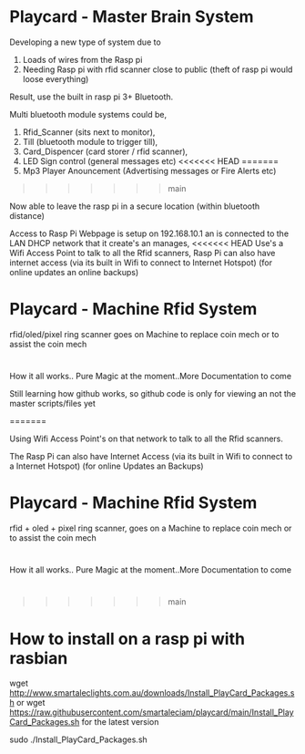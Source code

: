 # Playcard - Master Brain System

Developing a new type of system due to
1. Loads of wires from the Rasp pi
2. Needing Rasp pi with rfid scanner close to public (theft of rasp pi would loose everything)

Result, use the built in rasp pi 3+ Bluetooth.

Multi bluetooth module systems could be,
1. Rfid_Scanner (sits next to monitor),
2. Till (bluetooth module to trigger till),
3. Card_Dispencer (card storer / rfid scanner),
4. LED Sign control (general messages etc)
<<<<<<< HEAD
=======
5. Mp3 Player Anouncement (Advertising messages or Fire Alerts etc)
>>>>>>> main

Now able to leave the rasp pi in a secure location (within bluetooth distance)

Access to Rasp Pi Webpage is setup on 192.168.10.1 an is connected to the LAN DHCP network that it create's an manages,
<<<<<<< HEAD
Use's a Wifi Access Point to talk to all the Rfid scanners,
Rasp Pi can also have internet access (via its built in Wifi to connect to Internet Hotspot) (for online updates an online backups)

# Playcard - Machine Rfid System
rfid/oled/pixel ring scanner goes on Machine to replace coin mech or to assist the coin mech

#
How it all works.. Pure Magic at the moment..More Documentation to come

Still learning how github works, so github code is only for viewing an not the master scripts/files yet

=======

Using Wifi Access Point's on that network to talk to all the Rfid scanners.

The Rasp Pi can also have Internet Access (via its built in Wifi to connect to a Internet Hotspot) (for online Updates an Backups)

# Playcard - Machine Rfid System
rfid + oled + pixel ring scanner, goes on a Machine to replace coin mech or to assist the coin mech

#
How it all works.. Pure Magic at the moment..More Documentation to come
#
>>>>>>> main
# How to install on a rasp pi with rasbian
wget http://www.smartaleclights.com.au/downloads/Install_PlayCard_Packages.sh
or
wget https://raw.githubusercontent.com/smartaleciam/playcard/main/Install_PlayCard_Packages.sh
for the latest version

sudo ./Install_PlayCard_Packages.sh
